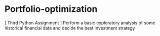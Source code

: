 # Portfolio-optimization
[ Third Python Assignment ] Perform a basic exploratory analysis of some historical financial data and decide the best investment strategy
